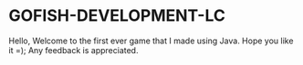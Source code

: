 # GOFISH-DEVELOPMENT-LC
Hello, Welcome to the first ever game that I made using Java. Hope you like it =);
Any feedback is appreciated.
